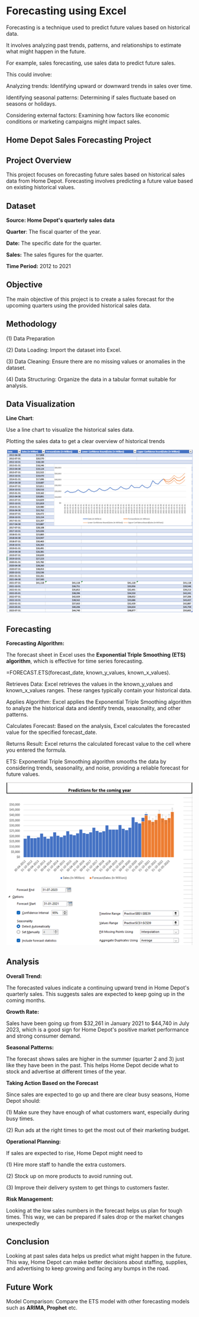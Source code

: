 # Forecasting using Excel

Forecasting is a technique used to predict future values based on historical data.

It involves analyzing past trends, patterns, and relationships to estimate what might happen in the future.

For example, sales forecasting, use sales data to predict future sales. 

This could involve:

Analyzing trends: Identifying upward or downward trends in sales over time.

Identifying seasonal patterns: Determining if sales fluctuate based on seasons or holidays.

Considering external factors: Examining how factors like economic conditions or marketing campaigns might impact sales.

## Home Depot Sales Forecasting Project

## Project Overview
This project focuses on forecasting future sales based on historical sales data from Home Depot. 
Forecasting involves predicting a future value based on existing historical values.

## Dataset

**Source: Home Depot's quarterly sales data**

**Quarter**: The fiscal quarter of the year.

**Date:** The specific date for the quarter.

**Sales:** The sales figures for the quarter.

**Time Period:** 2012 to 2021

## Objective

The main objective of this project is to create a sales forecast for the upcoming quarters using the provided historical sales data. 

## Methodology

(1) Data Preparation

(2) Data Loading: Import the dataset into Excel.

(3) Data Cleaning: Ensure there are no missing values or anomalies in the dataset.

(4) Data Structuring: Organize the data in a tabular format suitable for analysis.

## Data Visualization

**Line Chart**: 

Use a line chart to visualize the historical sales data.

Plotting the sales data to get a clear overview of historical trends

![Historical Data](https://raw.githubusercontent.com/AthiraThulasi/Excel/main/Sales_Forecasting_Using%20Excel/Historical_Data.png)


## Forecasting

**Forecasting Algorithm:**

The forecast sheet in Excel uses the **Exponential Triple Smoothing (ETS) algorithm**, which is effective for time series forecasting.

  =FORECAST.ETS(forecast_date, known_y_values, known_x_values).

Retrieves Data: Excel retrieves the values in the known_y_values and known_x_values ranges. These ranges typically contain your historical data.

Applies Algorithm: Excel applies the Exponential Triple Smoothing algorithm to analyze the historical data and identify trends, seasonality, and other patterns.

Calculates Forecast: Based on the analysis, Excel calculates the forecasted value for the specified forecast_date.

Returns Result: Excel returns the calculated forecast value to the cell where you entered the formula.
  
  ETS: Exponential Triple Smoothing algorithm smooths the data by considering trends, seasonality, and noise, providing a reliable forecast for future values.

![Future Predictions](https://raw.githubusercontent.com/AthiraThulasi/Excel/main/Sales_Forecasting_Using%20Excel/Future_predictions.png)
 
 ## Analysis
 
 **Overall Trend:**
 
 The forecasted values indicate a continuing upward trend in Home Depot's quarterly sales. This suggests sales are expected to keep going up in the coming months.

**Growth Rate:**

Sales have been going up from $32,261 in January 2021 to $44,740 in July 2023, which is a good sign for Home Depot's positive market performance and strong consumer demand.

**Seasonal Patterns:**

The forecast shows sales are higher in the summer (quarter 2 and 3) just like they have been in the past. This helps Home Depot decide what to stock and advertise at different times of the year.

**Taking Action Based on the Forecast**

Since sales are expected to go up and there are clear busy seasons, Home Depot should:

(1) Make sure they have enough of what customers want, especially during busy times.

(2) Run ads at the right times to get the most out of their marketing budget.

**Operational Planning:**

If sales are expected to rise, Home Depot might need to

(1) Hire more staff to handle the extra customers.

(2) Stock up on more products to avoid running out.

(3) Improve their delivery system to get things to customers faster.

**Risk Management:**

Looking at the low sales numbers in the forecast helps us plan for tough times. This way, we can be prepared if sales drop or the market changes unexpectedly

## Conclusion

Looking at past sales data helps us predict what might happen in the future. This way, Home Depot can make better decisions about staffing, supplies, and advertising to keep growing and facing any bumps in the road.

## Future Work

Model Comparison: Compare the ETS model with other forecasting models such as **ARIMA, Prophet** etc.



